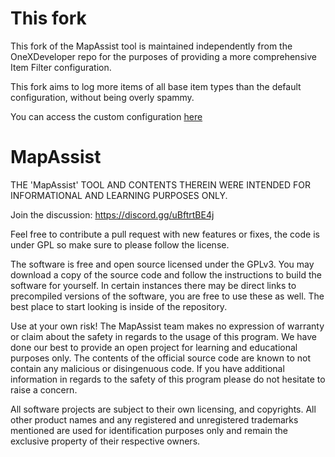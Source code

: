 # This fork


This fork of the MapAssist tool is maintained independently from the OneXDeveloper repo for the purposes of providing a more comprehensive Item Filter configuration.

This fork aims to log more items of all base item types than the default configuration, without being overly spammy.

You can access the custom configuration [here](https://github.com/smellslikeawesome/MapAssist/blob/custom_configuration/ItemFilter.yaml)

# MapAssist


THE 'MapAssist' TOOL AND CONTENTS THEREIN WERE INTENDED FOR INFORMATIONAL AND LEARNING PURPOSES ONLY.

Join the discussion: https://discord.gg/uBftrtBE4j

Feel free to contribute a pull request with new features or fixes, the code is under GPL so make sure to please follow the license.

The software is free and open source licensed under the GPLv3. You may download a copy of the source code and follow the instructions to build the software for yourself. In certain instances there may be direct links to precompiled versions of the software, you are free to use these as well. The best place to start looking is inside of the repository.

Use at your own risk! The MapAssist team makes no expression of warranty or claim about the safety in regards to the usage of this program. We have done our best to provide an open project for learning and educational purposes only. The contents of the official source code are known to not contain any malicious or disingenuous code. If you have additional information in regards to the safety of this program please do not hesitate to raise a concern.

All software projects are subject to their own licensing, and copyrights. All other product names and any registered and unregistered trademarks mentioned are used for identification purposes only and remain the exclusive property of their respective owners.

